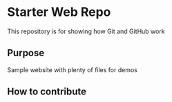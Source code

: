 # Starter Web Repo

This repository is for showing how Git and GitHub work

## Purpose

Sample website with plenty of files for demos
## How to contribute